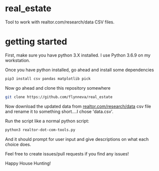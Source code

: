 # real_estate
Tool to work with realtor.com/research/data CSV files.

# getting started
First, make sure you have python 3.X installed. I use Python 3.6.9 on my workstation.

Once you have python installed, go ahead and install some dependencies
```bash
pip3 install csv pandas matplotlib pick
```

Now go ahead and clone this repository somewhere
```bash
git clone https://github.com/flynneva/real_estate
```

Now download the updated data from [realtor.com/research/data](realtor.com/research/data) csv file and rename it to something short....I chose 'data.csv'.

Run the script like a normal python script:
```bash
python3 realtor-dot-com-tools.py
```

And it should prompt for user input and give descriptions on what each choice does.

Feel free to create issues/pull requests if you find any issues!

Happy House Hunting!
